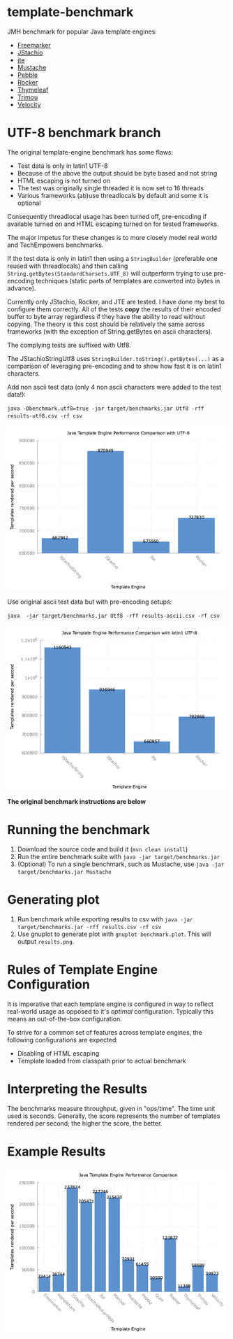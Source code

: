 template-benchmark
================

JMH benchmark for popular Java template engines:

* [Freemarker](http://freemarker.org/)
* [JStachio](https://github.com/jstachio/jstachio)
* [jte](https://github.com/casid/jte)
* [Mustache](https://github.com/spullara/mustache.java)
* [Pebble](http://www.mitchellbosecke.com/pebble)
* [Rocker](https://github.com/fizzed/rocker)
* [Thymeleaf](http://www.thymeleaf.org/)
* [Trimou](http://trimou.org/)
* [Velocity](http://velocity.apache.org/)


UTF-8 benchmark branch
======================

The original template-engine benchmark has some flaws:

* Test data is only in latin1 UTF-8
* Because of the above the output should be byte based and not string
* HTML escaping is not turned on
* The test was originally single threaded it is now set to 16 threads
* Various frameworks (ab)use threadlocals by default and some it is optional

Consequently threadlocal usage has been turned off, pre-encoding if available turned on 
and HTML escaping turned on for tested frameworks.

The major impetus for these changes is to more closely model real world and TechEmpowers benchmarks.

If the test data is only in latin1 then using a `StringBuilder` (preferable one reused with threadlocals)
and then calling `String.getBytes(StandardCharsets.UTF_8)` will outperform trying to use 
pre-encoding techniques (static parts of templates are converted into bytes in advance).

Currently only JStachio, Rocker, and JTE are tested. I have done my best to configure them
correctly. All of the tests **copy** the results of their encoded buffer to byte array regardless 
if they have the ability to read without copying. The theory is this cost should be relatively the same
across frameworks (with the exception of String.getBytes on ascii characters).

The complying tests are suffixed with Utf8.

The JStachioStringUtf8 uses `StringBuilder.toString().getBytes(...)` as a comparison of
leveraging pre-encoding and to show how fast it is on latin1 characters.

Add non ascii test data (only 4 non ascii characters were added to the test data!):

`java -Dbenchmark.utf8=true -jar target/benchmarks.jar Utf8 -rff results-utf8.csv -rf csv`

![Template Comparison](results-utf8.png)

Use original ascii test data but with pre-encoding setups:

`java  -jar target/benchmarks.jar Utf8 -rff results-ascii.csv -rf csv`

![Template Comparison](results-ascii.png)


**The original benchmark instructions are below**

Running the benchmark
======================

1. Download the source code and build it (`mvn clean install`)
2. Run the entire benchmark suite with `java -jar target/benchmarks.jar`
3. (Optional) To run a single benchmark, such as Mustache, use `java -jar target/benchmarks.jar Mustache`

Generating plot
===============
1. Run benchmark while exporting results to csv with `java -jar target/benchmarks.jar -rff results.csv -rf csv`
2. Use gnuplot to generate plot with `gnuplot benchmark.plot`. This will output `results.png`.

Rules of Template Engine Configuration
======================================
It is imperative that each template engine is configured in way to reflect real-world usage as opposed to it's *optimal* configuration. Typically this means an out-of-the-box configuration.

To strive for a common set of features across template engines, the following configurations are expected:
* Disabling of HTML escaping
* Template loaded from classpath prior to actual benchmark

Interpreting the Results
========================
The benchmarks measure throughput, given in "ops/time". The time unit used is seconds.
Generally, the score represents the number of templates rendered per second; the higher the score, the better.

Example Results
===============

![Template Comparison](results.png)
